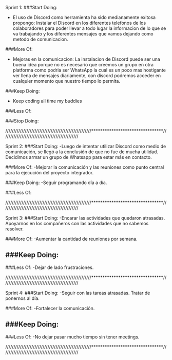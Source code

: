 Sprint 1:
###Start Doing:
- El uso de Discord como herramienta ha sido medianamente exitosa propongo: Instalar el Discord en los diferentes telefonos de los colaboradores para poder llevar a todo lugar la informacion de lo que se va trabajando y los diferentes mensajes que vamos dejando como metodo de comunicacion.

###More Of:
- Mejoras en la comunicacion: La instalacion de Discord puede ser una buena idea porque no es necesario que creemos un grupo en otra platforma como podria ser WhatsApp la cual es un poco mas hostigante ver llena de mensajes diariamente, con discord podremos acceder en cualquier momento que nuestro tiempo lo permita. 

###Keep Doing:
- Keep coding all time my buddies

###Less Of:


###Stop Doing:

/////////////////////////////////////////////////////********************************///////////////////////////////////////////////

Sprint 2:
###Start Doing: 
-Luego de intentar utilizar Discord como medio de comunicación, se llegó a la conclusión de que no fue de mucha utilidad. Decidimos armar un grupo de Whatsapp para estar más en contacto.

###More Of:
-Mejorar la comunicación y las reuniones como punto central para la ejecución del proyecto integrador.

###Keep Doing:
-Seguir programando día a día.

###Less Of:

/////////////////////////////////////////////////////********************************///////////////////////////////////////////////

Sprint 3:
###Start Doing: 
-Encarar las actividades que quedaron atrasadas. Apoyarnos en los compañeros con las actividades que no sabemos resolver.

###More Of:
-Aumentar la cantidad de reuniones por semana.

###Keep Doing:
-

###Less Of:
-Dejar de lado frustraciones.

/////////////////////////////////////////////////////********************************///////////////////////////////////////////////

Sprint 4:
###Start Doing: 
-Seguir con las tareas atrasadas. Tratar de ponernos al día.

###More Of:
-Fortalecer la comunicación.

###Keep Doing:
-

###Less Of:
-No dejar pasar mucho tiempo sin tener meetings.

/////////////////////////////////////////////////////********************************///////////////////////////////////////////////